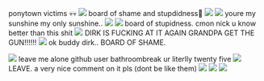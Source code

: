 ponytown victims 💀💀
![](https://media.discordapp.net/attachments/953017747200147487/1227806567836160030/IMG_0767.png?ex=6629bef9&is=661749f9&hm=78ece587efb369ee2d9cb1c5c1d20c1f6fb4f4c418c54c47cfce20e58c9d089a&)
board of shame and stupdidness🤫
![](https://media.discordapp.net/attachments/953017747200147487/1222369256465891378/IMG_0465.png?ex=6615f715&is=66038215&hm=8579ec38ff54235451c16d7be15f7d93f1c48e0b8f8c650e0dd7210e1e46406a&)
![](https://media.discordapp.net/attachments/953017747200147487/1222251571589681182/IMG_0458.png?ex=6615897b&is=6603147b&hm=2d3aa1a2d285e8bd357d828e531c76bb915afac76e593058e789bb1c4bcfb669&)
youre my sunshine my only sunshine..
![](https://media.discordapp.net/attachments/953017747200147487/1222005442641657948/IMG_6941.png?ex=6614a441&is=66022f41&hm=e243b27a2854a0e5e2dcaf7cd3cee8f791482b97777a24f2df7efc976d840598&)
![](https://media.discordapp.net/attachments/953017747200147487/1222005442956361758/IMG_0454.png?ex=6614a441&is=66022f41&hm=c68ec86780727986c9b5fea56289600b8843b67fee643c817df505f6aa7b8503&)
board of stupidness. cmon nick u know better than this shit
![](https://media.discordapp.net/attachments/953017747200147487/1221971266408546384/IMG_0448.png?ex=6614846d&is=66020f6d&hm=b50188255f06ebcbb8ebd1c01503e17ec2e1e213effb2c833c69d798e96596f9&)
DIRK IS FUCKING AT IT AGAIN GRANDPA GET THE GUN!!!!!!
![](https://media.discordapp.net/attachments/953017747200147487/1221961007488831539/IMG_0445.png?ex=66147adf&is=660205df&hm=039f12f7a635e74b13d9480ec58627a62ce9ed2a85cce2c4b9dbc37e7e7a2104&)
ok buddy dirk.. BOARD OF SHAME.

![](https://media.discordapp.net/attachments/953017747200147487/1221953823241801728/IMG_0442.png?ex=6614742e&is=6601ff2e&hm=2d02057f47ec951f7cc2c7954dcc3005118a9836ad5bd75e10173ff1ba741534&)
leave me alone github user bathroombreak ur literlly twenty five 
![](https://media.discordapp.net/attachments/1163337681560944672/1221923721141293106/IMG_0435.png?ex=66145825&is=6601e325&hm=a0d387dd4357b941c6028cbdddfd8cf4a52f38fca9872095736dd1a813dce662&)
LEAVE. a very nice comment on it pls (dont be like them)
![](https://media.discordapp.net/attachments/1198749676413927556/1221905730899022045/IMG_0427.png?ex=66144764&is=6601d264&hm=a8c0ec11a770bcf54cf779ed9567d071b805fc628c6711ee9c242b4b1d0f67a0&)
![](https://cdn.discordapp.com/attachments/1198749676413927556/1220213825156943912/IMG_0348.png?ex=660e1fae&is=65fbaaae&hm=e7d126de30e3aa243b7fb10f42f23b893cda5ea13936a98f7699259141a4128b&)
![](https://media.discordapp.net/attachments/1198749676413927556/1220213826084147220/IMG_0351.png?ex=660e1fae&is=65fbaaae&hm=c77c5ffbc19b564bb66e37fa2ef1eff7dd255e0222b506ac9fa6043bbcba4c60&)
